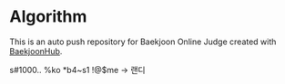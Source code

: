 # Algorithm
This is an auto push repository for Baekjoon Online Judge created with [BaekjoonHub](https://github.com/BaekjoonHub/BaekjoonHub).

s#1000.. %ko *b4~s1 !@$me -> 랜디
